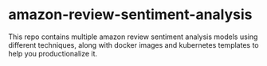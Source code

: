 # amazon-review-sentiment-analysis
This repo contains multiple amazon review sentiment analysis models using different  techniques, along with docker images and kubernetes templates to help you productionalize it.
